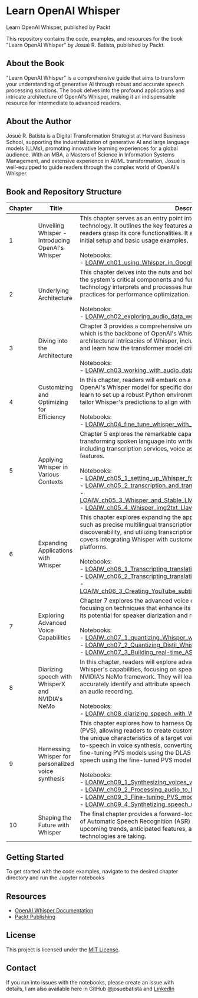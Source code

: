 # Learn OpenAI Whisper
Learn OpenAI Whisper, published by Packt

This repository contains the code, examples, and resources for the book "Learn OpenAI Whisper" by Josué R. Batista, published by Packt.

## About the Book

"Learn OpenAI Whisper" is a comprehensive guide that aims to transform your understanding of generative AI through robust and accurate speech processing solutions. The book delves into the profound applications and intricate architecture of OpenAI's Whisper, making it an indispensable resource for intermediate to advanced readers.

## About the Author

Josué R. Batista is a Digital Transformation Strategist at Harvard Business School, supporting the industrialization of generative AI and large language models (LLMs), promoting innovative learning experiences for a global audience. With an MBA, a Masters of Science in Information Systems Management, and extensive experience in AI/ML transformation, Josué is well-equipped to guide readers through the complex world of OpenAI's Whisper.

## Book and Repository Structure
| Chapter | Title                                           | Description                                                                                                                                                                                                                                                                         |
|---------|--------------------------------------------------|----------------------------------------------------------------------------------------------------------------------------------------------------------------------------------------------------------------------------------------------------------------------------------------|
| 1       | Unveiling Whisper - Introducing OpenAI's Whisper | This chapter serves as an entry point into the world of OpenAI's Whisper technology. It outlines the key features and capabilities of Whisper, helping readers grasp its core functionalities. It also provides hands-on guidance for initial setup and basic usage examples.<br><br>Notebooks:<br>- [LOAIW_ch01_using_Whisper_in_Google_Colab.ipynb](/Chapter01/LOAIW_ch01_using_Whisper_in_Google_Colab.ipynb)               |
| 2       | Underlying Architecture                          | This chapter delves into the nuts and bolts of Whisper's ASR system. It explains the system's critical components and functions, shedding light on how the technology interprets and processes human speech. It also explores best practices for performance optimization.<br><br>Notebooks:<br>- [LOAIW_ch02_exploring_audio_data_workflows.ipynb](/Chapter02/LOAIW_ch02_exploring_audio_data_workflows.ipynb)                |
| 3       | Diving into the Architecture                     | Chapter 3 provides a comprehensive understanding of the transformer model, which is the backbone of OpenAI's Whisper. Readers will explore the architectural intricacies of Whisper, including the encoder-decoder mechanics, and learn how the transformer model drives effective speech recognition.<br><br>Notebooks:<br>- [LOAIW_ch03_working_with_audio_data_via_Hugging_Face.ipynb](/Chapter03/LOAIW_ch03_working_with_audio_data_via_Hugging_Face.ipynb) |
| 4       | Customizing and Optimizing for Efficiency        | In this chapter, readers will embark on a hands-on journey to fine-tune OpenAI's Whisper model for specific domain and language needs. They will learn to set up a robust Python environment, integrate diverse datasets, and tailor Whisper's predictions to align with target applications.<br><br>Notebooks:<br>- [LOAIW_ch04_fine_tune_whisper_with_Hugging_Face_transformers.ipynb](/Chapter04/LOAIW_ch04_fine_tune_whisper_with_Hugging_Face_transformers.ipynb) |
| 5       | Applying Whisper in Various Contexts             | Chapter 5 explores the remarkable capabilities of OpenAI's Whisper in transforming spoken language into written text across various applications, including transcription services, voice assistants, chatbots, and accessibility features.<br><br>Notebooks:<br>- [LOAIW_ch05_1_setting_up_Whisper_for_transcription.ipynb](/Chapter05/LOAIW_ch05_1_setting_up_Whisper_for_transcription.ipynb)<br>- [LOAIW_ch05_2_transcription_and_translation_with_Whisper.ipynb](/Chapter05/LOAIW_ch05_2_transcription_and_translation_with_Whisper.ipynb)<br>- [LOAIW_ch05_3_Whisper_and_Stable_LM_Zephyr_3B_voice_assistant_GPU.ipynb](/Chapter05/LOAIW_ch05_3_Whisper_and_Stable_LM_Zephyr_3B_voice_assistant_GPU.ipynb)<br>- [LOAIW_ch05_4_Whisper_img2txt_Llava_image_assistant.ipynb](/Chapter05/LOAIW_ch05_4_Whisper_img2txt_Llava_image_assistant.ipynb)                                                |
| 6       | Expanding Applications with Whisper              | This chapter explores expanding the applications of OpenAI's Whisper for tasks such as precise multilingual transcription, indexing content for enhanced discoverability, and utilizing transcription for SEO and content marketing. It also covers integrating Whisper with customer service and language learning platforms.<br><br>Notebooks:<br>- [LOAIW_ch06_1_Transcripting_translating_YouTube_with_Whisper.ipynb](/Chapter06/LOAIW_ch06_1_Transcripting_translating_YouTube_with_Whisper.ipynb)<br>- [LOAIW_ch06_2_Transcripting_translating_RSS_with_Whisper.ipynb](/Chapter06/LOAIW_ch06_2_Transcripting_translating_RSS_with_Whisper.ipynb)<br>- [LOAIW_ch06_3_Creating_YouTube_subtitles_with_Whisper_and_OpenVINO.ipynb](/Chapter06/LOAIW_ch06_3_Creating_YouTube_subtitles_with_Whisper_and_OpenVINO.ipynb) |
| 7       | Exploring Advanced Voice Capabilities            | Chapter 7 explores the advanced voice capabilities of OpenAI's Whisper, focusing on techniques that enhance its performance, such as quantization, and its potential for speaker diarization and real-time speech recognition.<br><br>Notebooks:<br>- [LOAIW_ch07_1_quantizing_Whisper_with_CTranslate2.ipynb](/Chapter07/LOAIW_ch07_1_quantizing_Whisper_with_CTranslate2.ipynb)<br>- [LOAIW_ch07_2_Quantizing_Distil_Whisper_with_OpenVINO.ipynb](/Chapter07/LOAIW_ch07_2_Quantizing_Distil_Whisper_with_OpenVINO.ipynb)<br>- [LOAIW_ch07_3_Building_real-time_ASR_with_HF_Whisper.ipynb](/Chapter07/LOAIW_ch07_3_Building_real-time_ASR_with_HF_Whisper.ipynb) |                                                           |
| 8       | Diarizing speech with WhisperX and NVIDIA's NeMo            | In this chapter, readers will explore advanced techniques for enhancing OpenAI Whisper's capabilities, focusing on speaker diarization using WhisperX and NVIDIA's NeMo framework. They will learn how to integrate these tools to accurately identify and attribute speech segments to different speakers within an audio recording.<br><br>Notebooks:<br>- [LOAIW_ch08_diarizing_speech_with_WhisperX_and_NVIDIA_NeMo.ipynb](/Chapter08/LOAIW_ch08_diarizing_speech_with_WhisperX_and_NVIDIA_NeMo.ipynb) |                                                           |
| 9       | Harnessing Whisper for personalized voice synthesis           | This chapter explores how to harness OpenAI's Whisper for voice synthesis (PVS), allowing readers to create customized generative AI models that capture the unique characteristics of a target voice. It covers the fundamentals of text-to-speech in voice synthesis, converting audio files to the LJSpeech format, fine-tuning PVS models using the DLAS toolkit, and synthesizing realistic speech using the fine-tuned PVS model.<br><br>Notebooks:<br>- [LOAIW_ch09_1_Synthesizing_voices_with_tortoise_tts_fast.ipynb](/Chapter09/LOAIW_ch09_1_Synthesizing_voices_with_tortoise_tts_fast.ipynb)<br>- [LOAIW_ch09_2_Processing_audio_to_LJ_format_with_Whisper_OZEN.ipynb](/Chapter09/LOAIW_ch09_2_Processing_audio_to_LJ_format_with_Whisper_OZEN.ipynb)<br>- [LOAIW_ch09_3_Fine-tuning_PVS_models_with_DLAS.ipynb](/Chapter09/LOAIW_ch09_3_Fine-tuning_PVS_models_with_DLAS.ipynb)<br>- [LOAIW_ch09_4_Synthetizing_speech_using_fine_tuned_PVS_models.ipynb](/Chapter09/LOAIW_ch09_4_Synthetizing_speech_using_fine_tuned_PVS_models.ipynb)                                                         |
| 10       | Shaping the Future with Whisper                  | The final chapter provides a forward-looking perspective on the evolving field of Automatic Speech Recognition (ASR) and Whisper's role. It delves into upcoming trends, anticipated features, and the general direction that voice technologies are taking.                               |

## Getting Started

To get started with the code examples, navigate to the desired chapter directory and run the Jupyter notebooks

## Resources

- [OpenAI Whisper Documentation](https://openai.com/blog/whisper/)
- [Packt Publishing](https://www.packtpub.com/)

## License

This project is licensed under the [MIT License](LICENSE).

## Contact

If you run into issues with the notebooks, please create an issue with details, I am also available here in GitHub @josuebatista and [LinkedIn](https://http://www.linkedin.com/in/josuebatista)
